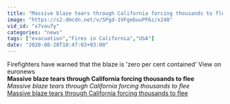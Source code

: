 ```yaml
---
title: "Massive blaze tears through California forcing thousands to flee"
image: "https://s2.dmcdn.net/v/SPgd-1VFgebuuPF6z/x240"
vid_id: "x7vou7y"
categories: "news"
tags: ["evacuation","Fires in California","USA"]
date: "2020-08-28T18:47:03+03:00"
---
```

Firefighters have warned that the blaze is 'zero per cent contained' View on euronews<br><b>Massive blaze tears through California forcing thousands to flee</b><br> <i>Massive blaze tears through California forcing thousands to flee</i><br> <u>Massive blaze tears through California forcing thousands to flee</u>
